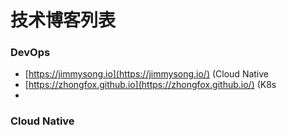 # 技术博客列表

### DevOps

* [https://jimmysong.io](https://jimmysong.io/) \(Cloud Native
* [https://zhongfox.github.io](https://zhongfox.github.io/) \(K8s
* 
### Cloud Native



